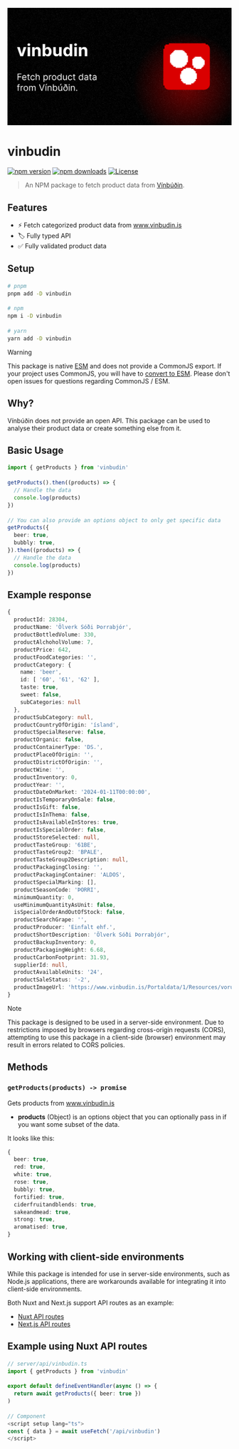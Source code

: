![vinbudin](./.github/hero.png)

# vinbudin

[![npm version][npm-version-src]][npm-version-href]
[![npm downloads][npm-downloads-src]][npm-downloads-href]
[![License][license-src]][license-href]

> An NPM package to fetch product data from [Vínbúðin](https://www.vinbudin.is/heim).

## Features

- ⚡ Fetch categorized product data from www.vinbudin.is
- 🏷️ Fully typed API
- ✅ Fully validated product data

## Setup

```bash
# pnpm
pnpm add -D vinbudin

# npm
npm i -D vinbudin

# yarn
yarn add -D vinbudin
```

> [!WARNING]
> This package is native [ESM](https://developer.mozilla.org/en-US/docs/Web/JavaScript/Guide/Modules) and does not provide a CommonJS export. If your project uses CommonJS, you will have to [convert to ESM](https://gist.github.com/sindresorhus/a39789f98801d908bbc7ff3ecc99d99c). Please don't open issues for questions regarding CommonJS / ESM.

## Why?

Vínbúðin does not provide an open API. This package can be used to analyse their product data or create something else from it.

## Basic Usage

```ts
import { getProducts } from 'vinbudin'

getProducts().then((products) => {
  // Handle the data
  console.log(products)
})

// You can also provide an options object to only get specific data
getProducts({
  beer: true,
  bubbly: true,
}).then((products) => {
  // Handle the data
  console.log(products)
})
```

## Example response

```ts
{
  productId: 28304,
  productName: 'Ölverk Sóði Þorrabjór',
  productBottledVolume: 330,
  productAlchoholVolume: 7,
  productPrice: 642,
  productFoodCategories: '',
  productCategory: {
    name: 'beer',
    id: [ '60', '61', '62' ],
    taste: true,
    sweet: false,
    subCategories: null
  },
  productSubCategory: null,
  productCountryOfOrigin: 'ísland',
  productSpecialReserve: false,
  productOrganic: false,
  productContainerType: 'DS.',
  productPlaceOfOrigin: '',
  productDistrictOfOrigin: '',
  productWine: '',
  productInventory: 0,
  productYear: '',
  productDateOnMarket: '2024-01-11T00:00:00',
  productIsTemporaryOnSale: false,
  productIsGift: false,
  productIsInThema: false,
  productIsAvailableInStores: true,
  productIsSpecialOrder: false,
  productStoreSelected: null,
  productTasteGroup: '61BE',
  productTasteGroup2: 'BPALE',
  productTasteGroup2Description: null,
  productPackagingClosing: '',
  productPackagingContainer: 'ALDOS',
  productSpecialMarking: [],
  productSeasonCode: 'ÞORRI',
  minimumQuantity: 0,
  useMinimumQuantityAsUnit: false,
  isSpecialOrderAndOutOfStock: false,
  productSearchGrape: '',
  productProducer: 'Einfalt ehf.',
  productShortDescription: 'Ölverk Sóði Þorrabjór',
  productBackupInventory: 0,
  productPackagingWeight: 6.68,
  productCarbonFootprint: 31.93,
  supplierId: null,
  productAvailableUnits: '24',
  productSaleStatus: '-2',
  productImageUrl: 'https://www.vinbudin.is/Portaldata/1/Resources/vorumyndir/original/28304_r.jpg'
}
```

> [!NOTE]
> This package is designed to be used in a server-side environment. Due to restrictions imposed by browsers regarding cross-origin requests (CORS), attempting to use this package in a client-side (browser) environment may result in errors related to CORS policies.

## Methods

### `getProducts(products) -> promise`

Gets products from www.vinbudin.is

- **products** (Object) is an options object that you can optionally pass in if you want some subset of the data.

It looks like this:

```ts
{
  beer: true,
  red: true,
  white: true,
  rose: true,
  bubbly: true,
  fortified: true,
  ciderfruitandblends: true,
  sakeandmead: true,
  strong: true,
  aromatised: true,
}
```

## Working with client-side environments

While this package is intended for use in server-side environments, such as Node.js applications, there are workarounds available for integrating it into client-side environments.

Both Nuxt and Next.js support API routes as an example:

- [Nuxt API routes](https://nuxt.com/docs/guide/directory-structure/server)
- [Next.js API routes](https://nextjs.org/docs/pages/building-your-application/routing/api-routes)

## Example using Nuxt API routes

```ts
// server/api/vinbudin.ts
import { getProducts } from 'vinbudin'

export default defineEventHandler(async () => {
  return await getProducts({ beer: true })
)

// Component
<script setup lang="ts">
const { data } = await useFetch('/api/vinbudin')
</script>
```

<!-- Badges -->

[npm-version-src]: https://img.shields.io/npm/v/vinbudin/latest.svg?style=flat&colorA=18181B&colorB=28CF8D
[npm-version-href]: https://npmjs.com/package/vinbudin
[npm-downloads-src]: https://img.shields.io/npm/dm/vinbudin.svg?style=flat&colorA=18181B&colorB=28CF8D
[npm-downloads-href]: https://npmjs.com/package/vinbudin
[license-src]: https://img.shields.io/npm/l/vinbudin.svg?style=flat&colorA=18181B&colorB=28CF8D
[license-href]: https://npmjs.com/package/vinbudin
